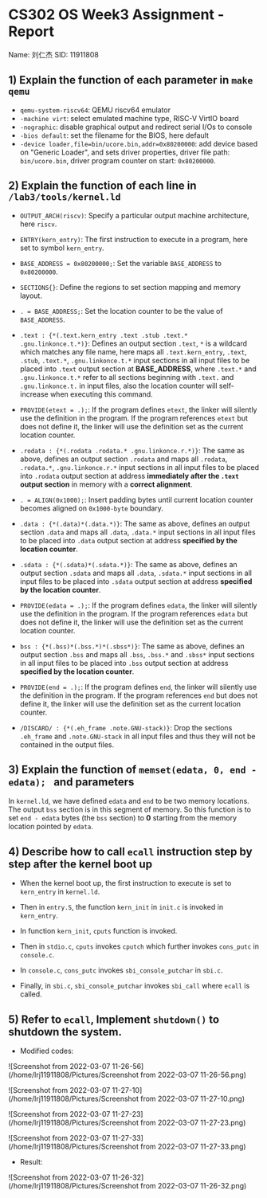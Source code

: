 # CS302 OS Week3 Assignment - Report

Name: 刘仁杰
SID: 11911808

## 1) Explain the function of each parameter in `make qemu`

* `qemu-system-riscv64`: QEMU riscv64 emulator
* `-machine virt`: select emulated machine type, RISC-V VirtIO board
* `-nographic`: disable graphical output and redirect serial I/Os to console
* `-bios default`: set the filename for the BIOS, here default
* `-device loader,file=bin/ucore.bin,addr=0x80200000`: add device based on "Generic Loader", and sets driver properties, driver file path: `bin/ucore.bin`, driver program counter on start: `0x80200000`.

## 2) Explain the function of each line in `/lab3/tools/kernel.ld`
* `OUTPUT_ARCH(riscv)`: Specify a particular output machine architecture, here `riscv`.
* `ENTRY(kern_entry)`: The first instruction to execute in a program, here set to symbol `kern_entry`.
* `BASE_ADDRESS = 0x80200000;`: Set the variable `BASE_ADDRESS` to `0x80200000`.
* `SECTIONS{}`: Define the regions to set section mapping and memory layout.
* `. = BASE_ADDRESS;`: Set the location counter to be the value of `BASE_ADDRESS`.
* `.text : {*(.text.kern_entry .text .stub .text.* .gnu.linkonce.t.*)}`: Defines an output section `.text`, `*` is a wildcard which matches any file name, here maps all `.text.kern_entry`, `.text`, `.stub`, `.text.*`, `.gnu.linkonce.t.*` input sections in all input files to be placed into `.text` output section at __BASE_ADDRESS__, where `.text.*` and `.gnu.linkonce.t.*` refer to all sections beginning with `.text.` and `.gnu.linkonce.t.` in input files, also the location counter will self-increase when executing this command.
* `PROVIDE(etext = .);`: If the program defines `etext`, the linker will silently use the definition in the program. If the program references `etext` but does not define it, the linker will use the definition set as the current location counter.
* `.rodata : {*(.rodata .rodata.* .gnu.linkonce.r.*)}`: The same as above, defines an output section `.rodata` and maps all `.rodata`, `.rodata.*`, `.gnu.linkonce.r.*` input sections in all input files to be placed into `.rodata` output section at address __immediately after the `.text` output section__ in memory with a __correct alignment__.
* `. = ALIGN(0x1000);`: Insert padding bytes until current location counter becomes aligned on `0x1000-byte` boundary.
* `.data : {*(.data)*(.data.*)}`: The same as above, defines an output section `.data` and maps all `.data`, `.data.*` input sections in all input files to be placed into `.data` output section at address __specified by the location counter__.

* `.sdata : {*(.sdata)*(.sdata.*)}`: The same as above, defines an output section `.sdata` and maps all `.data`, `.sdata.*` input sections in all input files to be placed into `.sdata` output section at address __specified by the location counter__.
* `PROVIDE(edata = .);`: If the program defines `edata`, the linker will silently use the definition in the program. If the program references `edata` but does not define it, the linker will use the definition set as the current location counter.
* `bss : {*(.bss)*(.bss.*)*(.sbss*)}`: The same as above, defines an output section `.bss` and maps all `.bss`, `.bss.*` and `.sbss*` input sections in all input files to be placed into `.bss` output section at address __specified by the location counter__.
* `PROVIDE(end = .);`: If the program defines `end`, the linker will silently use the definition in the program. If the program references `end` but does not define it, the linker will use the definition set as the current location counter.
* `/DISCARD/ : {*(.eh_frame .note.GNU-stack)}`: Drop the sections `.eh_frame` and `.note.GNU-stack` in all input files and thus they will not be contained in the output files.

## 3) Explain the function of `memset(edata, 0, end - edata); ` and parameters

In `kernel.ld`, we have defined `edata` and `end` to be two memory locations. The output `bss` section is in this segment of memory. So this function is to set `end - edata` bytes (the `bss` section) to __0__ starting from the memory location pointed by `edata`.

## 4) Describe how to call `ecall` instruction step by step after the kernel boot up
* When the kernel boot up, the first instruction to execute is set to `kern_entry` in `kernel.ld`.

* Then in `entry.S`, the function `kern_init` in `init.c` is invoked in `kern_entry`.
* In function `kern_init`, `cputs` function is invoked.
* Then in `stdio.c`, `cputs` invokes `cputch` which further invokes `cons_putc` in `console.c`.
* In `console.c`, `cons_putc` invokes `sbi_console_putchar` in `sbi.c`.
* Finally, in `sbi.c`, `sbi_console_putchar` invokes `sbi_call` where `ecall` is called.

## 5) Refer to `ecall`, Implement `shutdown()` to shutdown the system.
* Modified codes:

![Screenshot from 2022-03-07 11-26-56](/home/lrj11911808/Pictures/Screenshot from 2022-03-07 11-26-56.png)

![Screenshot from 2022-03-07 11-27-10](/home/lrj11911808/Pictures/Screenshot from 2022-03-07 11-27-10.png)

![Screenshot from 2022-03-07 11-27-23](/home/lrj11911808/Pictures/Screenshot from 2022-03-07 11-27-23.png)

![Screenshot from 2022-03-07 11-27-33](/home/lrj11911808/Pictures/Screenshot from 2022-03-07 11-27-33.png)

* Result:

![Screenshot from 2022-03-07 11-26-32](/home/lrj11911808/Pictures/Screenshot from 2022-03-07 11-26-32.png)